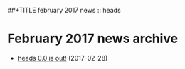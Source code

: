 ##+TITLE february 2017 news :: heads

February 2017 news archive
==========================

* [heads 0.0 is out!](heads-is-out.html) (2017-02-28)
